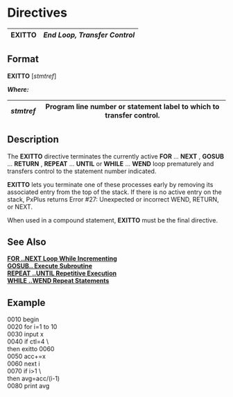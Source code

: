 # Directives 

**EXITTO** |  **_End Loop, Transfer Control_**  
---|---  
  
##  Format

**EXITTO** [_stmtref_]

**_Where:_**

_stmtref_ |  Program line number or statement label to which to transfer control.  
---|---  
  
##  Description

The **EXITTO** directive terminates the currently active **FOR** ... **NEXT** , **GOSUB** ... **RETURN** , **REPEAT** ... **UNTIL** or **WHILE** ... **WEND** loop prematurely and transfers control to the statement number indicated.

**EXITTO** lets you terminate one of these processes early by removing its associated entry from the top of the stack. If there is no active entry on the stack, PxPlus returns Error #27: Unexpected or incorrect WEND, RETURN, or NEXT.

When used in a compound statement, **EXITTO** must be the final directive.

##  See Also

[**FOR ..NEXT Loop While Incrementing**](for.md)  
[**GOSUB.. Execute Subroutine**](gosub.md)  
[**REPEAT ..UNTIL Repetitive Execution**](repeat.md)  
[**WHILE ..WEND Repeat Statements**](while.md)

##  Example

0010 begin  
0020 for i=1 to 10  
0030 input x  
0040 if ctl=4 \  
then exitto 0060  
0050 acc+=x  
0060 next i  
0070 if i>1 \  
then avg=acc/(i-1)  
0080 print avg
